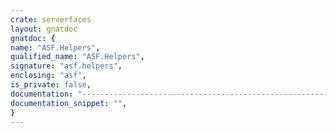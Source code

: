 ```yaml
---
crate: serverfaces
layout: gnatdoc
gnatdoc: {
name: "ASF.Helpers",
qualified_name: "ASF.Helpers",
signature: "asf.helpers",
enclosing: "asf",
is_private: false,
documentation: "---------------------------------------------------------------------\n  asf-helpers -- Helper packages to write ASF applications\n  Copyright (C) 2012 Stephane Carrez\n  Written by Stephane Carrez (Stephane.Carrez@gmail.com)\n\n  Licensed under the Apache License, Version 2.0 (the \"License\");\n  you may not use this file except in compliance with the License.\n  You may obtain a copy of the License at\n\n      http://www.apache.org/licenses/LICENSE-2.0\n\n  Unless required by applicable law or agreed to in writing, software\n  distributed under the License is distributed on an \"AS IS\" BASIS,\n  WITHOUT WARRANTIES OR CONDITIONS OF ANY KIND, either express or implied.\n  See the License for the specific language governing permissions and\n  limitations under the License.\n---------------------------------------------------------------------",
documentation_snippet: "",
}
---
```

